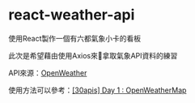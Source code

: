 # react-weather-api
使用React製作一個有六都氣象小卡的看板

此次是希望藉由使用Axios來拿取氣象API資料的練習

API來源：[OpenWeather](https://openweathermap.org/)

使用方法可以參考：[[30apis] Day 1 : OpenWeatherMap](https://ithelp.ithome.com.tw/articles/10192206)
